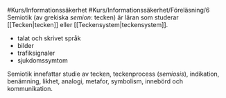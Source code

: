 #Kurs/Informationssäkerhet #Kurs/Informationssäkerhet/Föreläsning/6 
Semiotik (av grekiska *semion*: tecken) är läran som studerar [[Tecken|tecken]] eller [[Teckensystem|teckensystem]].
- talat och skrivet språk
- bilder
- trafiksignaler
- sjukdomssymtom

Semiotik innefattar studie av tecken, teckenprocess (*semiosis*), indikation, benämning, likhet, analogi, metafor, symbolism, innebörd och kommunikation.